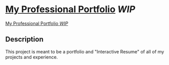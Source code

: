 # [My Professional Portfolio](https://aliya-gamez.github.io) *WIP*

<a href="https://aliya-gamez.github.io" target="_blank">My Professional Portfolio *WIP*</a>

## Description
This project is meant to be a portfolio and "Interactive Resume" of all of my projects and experience.

